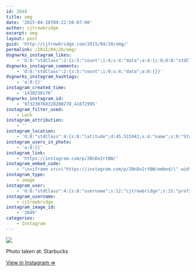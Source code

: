 ```yaml
---
id: 2848
title: omg
date: '2015-04-28T09:22:50-07:00'
author: cjtrowbridge
excerpt: omg
layout: post
guid: 'http://cjtrowbridge.com/2015/04/28/omg/'
permalink: /2015/04/28/omg/
dsgnwrks_instagram_likes:
    - 'O:8:"stdClass":2:{s:5:"count";i:4;s:4:"data";a:4:{i:0;O:8:"stdClass":4:{s:8:"username";s:13:"brittanycrary";s:15:"profile_picture";s:107:"https://igcdn-photos-d-a.akamaihd.net/hphotos-ak-xaf1/t51.2885-19/11189191_1380727078893539_207268889_a.jpg";s:2:"id";s:8:"17293273";s:9:"full_name";s:14:"Brittany Crary";}i:1;O:8:"stdClass":4:{s:8:"username";s:12:"robertstrang";s:15:"profile_picture";s:107:"https://igcdn-photos-g-a.akamaihd.net/hphotos-ak-xfp1/t51.2885-19/1171914_1612055082339886_1411521777_a.jpg";s:2:"id";s:9:"197967866";s:9:"full_name";s:0:"";}i:2;O:8:"stdClass":4:{s:8:"username";s:8:"ford7213";s:15:"profile_picture";s:102:"https://scontent.cdninstagram.com/hphotos-xaf1/l/t51.2885-19/10601700_1455079964756116_697951094_a.jpg";s:2:"id";s:8:"24773925";s:9:"full_name";s:6:"Ford S";}i:3;O:8:"stdClass":4:{s:8:"username";s:16:"watchingitunfold";s:15:"profile_picture";s:100:"https://scontent.cdninstagram.com/hphotos-xfa1/t51.2885-19/11116994_281895448601203_1891277577_a.jpg";s:2:"id";s:10:"1824063143";s:9:"full_name";s:6:"Daniel";}}}'
dsgnwrks_instagram_comments:
    - 'O:8:"stdClass":2:{s:5:"count";i:0;s:4:"data";a:0:{}}'
dsgnwrks_instagram_hashtags:
    - 'a:0:{}'
instagram_created_time:
    - '1430238170'
dsgnwrks_instagram_id:
    - '973230768328200278_41872995'
instagram_filter_used:
    - Lark
instagram_attribution:
    - ''
instagram_location:
    - 'O:8:"stdClass":4:{s:8:"latitude";d:45.515942;s:4:"name";s:9:"Starbucks";s:9:"longitude";d:-122.679733;s:2:"id";i:238250504;}'
instagram_users_in_photo:
    - 'a:0:{}'
instagram_link:
    - 'https://instagram.com/p/2BnDo2rtBW/'
instagram_embed_code:
    - "\n<iframe src=\"https://instagram.com/p/2BnDo2rtBW/embed/\" width=\"612\" height=\"710\" frameborder=\"0\" scrolling=\"no\" allowtransparency=\"true\"></iframe>\n"
instagram_type:
    - image
instagram_user:
    - 'O:8:"stdClass":4:{s:8:"username";s:12:"cjtrowbridge";s:15:"profile_picture";s:106:"https://igcdn-photos-d-a.akamaihd.net/hphotos-ak-xaf1/t51.2885-19/11142832_982055641807211_397757686_a.jpg";s:2:"id";s:8:"41872995";s:9:"full_name";s:13:"CJ Trowbridge";}'
instagram_username:
    - cjtrowbridge
instagram_image_id:
    - '2849'
categories:
    - Instagram
---
```


[![](http://blog.cjtrowbridge.com/wp-content/uploads/2015/04/11205868_624084881026605_210696578_n.jpg)](https://instagram.com/p/2BnDo2rtBW/)

Photo taken at: Starbucks

[View in Instagram ⇒](https://instagram.com/p/2BnDo2rtBW/)